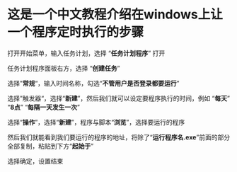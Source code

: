 # 这是一个中文教程介绍在windows上让一个程序定时执行的步骤

打开开始菜单，输入任务计划，选择 “**任务计划程序**” 打开

任务计划程序面板右方，选择 “**创建任务**” 

选择”**常规**“，输入时间名称，勾选“**不管用户是否登录都要运行**”

选择”触发器“，选择“**新建**”，然后我们就可以设定要程序执行的时间，例如 “**每天**” “**8点**” “**每隔一天发生一次**”

选择“**操作**”，选择“**新建**”，程序与脚本“**浏览**”，选择要运行的程序

然后我们就能看到我们要运行的程序的地址，将除了“**运行程序名.exe**”前面的部分全部复制，粘贴到下方“**起始于**”

选择确定，设置结束

